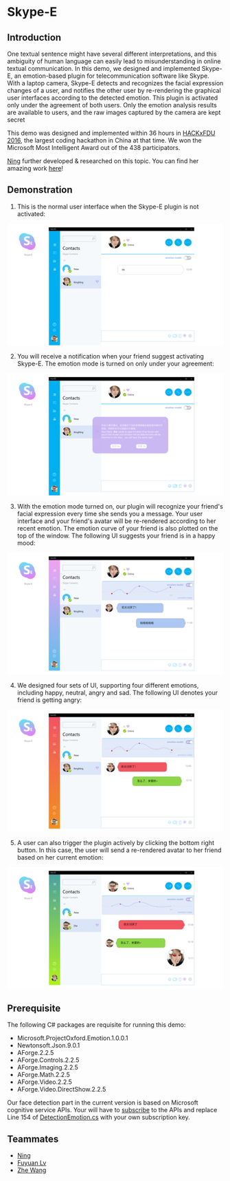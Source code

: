 # Skype-E

## Introduction

One textual sentence might have several different interpretations, and this ambiguity of human language can easily lead to misunderstanding in online textual communication. In this demo, we designed and implemented Skype-E, an emotion-based plugin for telecommunication software like Skype. With a laptop camera, Skype-E detects and recognizes the facial expression changes of a user, and notifies the other user by re-rendering the graphical user interfaces according to the detected emotion. This plugin is activated only under the agreement of both users. Only the emotion analysis results are available to users, and the raw images captured by the camera are kept secret

This demo was designed and implemented within 36 hours in [HACKxFDU 2016](https://www.hackx.org/projects/6), the largest coding hackathon in China at that time. We won the Microsoft Most Intelligent Award out of the 438 participators. 

[Ning](http://ning.design/) further developed & researched on this topic. You can find her amazing work [here](http://ning.design/CE.html)!

## Demonstration

1. This is the normal user interface when the Skype-E plugin is not activated:

![](./images/1.png)

2. You will receive a notification when your friend suggest activating Skype-E. The emotion mode is turned on only under your agreement:

![](./images/2.png)

3. With the emotion mode turned on, our plugin will recognize your friend's facial expression every time she sends you a message. Your user interface and your friend's avatar will be re-rendered according to her recent emotion. The emotion curve of your friend is also plotted on the top of the window. The following UI suggests your friend is in a happy mood:

![](./images/3.png)

4. We designed four sets of UI, supporting four different emotions, including happy, neutral, angry and sad. The following UI denotes your friend is getting angry:

![](./images/4.png)

5. A user can also trigger the plugin actively by clicking the bottom right button. In this case, the user will send a re-rendered avatar to her friend based on her current emotion:

![](./images/5.png)


## Prerequisite

The following C# packages are requisite for running this demo: 

* Microsoft.ProjectOxford.Emotion.1.0.0.1
* Newtonsoft.Json.9.0.1
* AForge.2.2.5
* AForge.Controls.2.2.5
* AForge.Imaging.2.2.5
* AForge.Math.2.2.5
* AForge.Video.2.2.5
* AForge.Video.DirectShow.2.2.5

Our face detection part in the current version is based on Microsoft cognitive service APIs. Your will have to [subscribe](https://azure.microsoft.com/en-us/try/cognitive-services/my-apis/) to the APIs and replace Line 154 of [DetectionEmotion.cs](./demo/DetectionEmotion.cs) with your own subscription key.


## Teammates

* [Ning](http://ning.design/)
* [Fuyuan Lv](https://github.com/xizeroplus)
* [Zhe Wang](https://github.com/xizeroplus)


